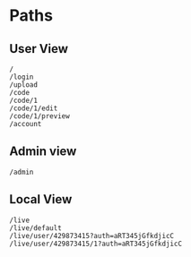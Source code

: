 # Paths 

## User View
```
/
/login
/upload
/code
/code/1
/code/1/edit
/code/1/preview
/account
```

## Admin view
```
/admin
```

## Local View
```
/live
/live/default
/live/user/429873415?auth=aRT345jGfkdjicC
/live/user/429873415/1?auth=aRT345jGfkdjicC
```

